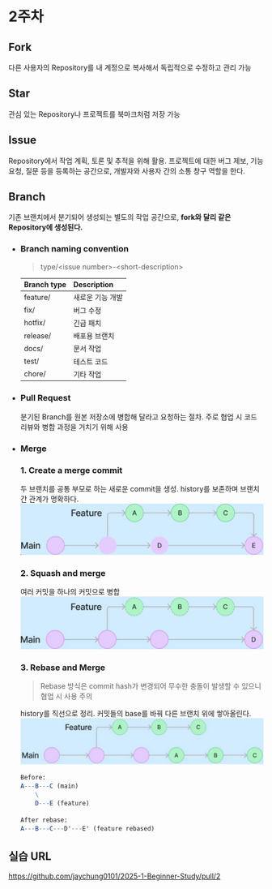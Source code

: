 # 2주차

## Fork
다른 사용자의 Repository를 내 계정으로 복사해서 독립적으로 수정하고 관리 가능

## Star
관심 있는 Repository나 프로젝트를 북마크처럼 저장 가능

## Issue
Repository에서 작업 계획, 토론 및 추적을 위해 활용. 프로젝트에 대한 버그 제보, 기능 요청, 질문 등을 등록하는 공간으로, 개발자와 사용자 간의 소통 창구 역할을 한다.

## Branch
기존 브랜치에서 분기되어 생성되는 별도의 작업 공간으로, **fork와 달리 같은 Repository에 생성된다.**

- ### Branch naming convention
    > type/\<issue number\>-\<short-description\>

    | Branch type | Description      |
    |-------------|------------------|
    | feature/    | 새로운 기능 개발  |
    | fix/        | 버그 수정         |
    | hotfix/     | 긴급 패치        |
    | release/    | 배포용 브랜치    |
    | docs/       | 문서 작업        |
    | test/       | 테스트 코드      |
    | chore/      | 기타 작업        |

-   ### Pull Request
    분기된 Branch를 원본 저장소에 병합해 달라고 요청하는 절차. 주로 협업 시 코드 리뷰와 병합 과정을 거치기 위해 사용

- ### Merge
    ### 1. Create a merge commit

    두 브랜치를 공통 부모로 하는 새로운 commit을 생성. history를 보존하며 브랜치 간 관계가 명확하다.
    ![alt text](imgs/image.png)

    ### 2. Squash and merge
    여러 커밋을 하나의 커밋으로 병합
    ![alt text](imgs/image-1.png)

    ### 3. Rebase and Merge
    > Rebase 방식은 commit hash가 변경되어 무수한 충돌이 발생할 수 있으니 협업 시 사용 주의

    history를 직선으로 정리. 커밋들의 base를 바꿔 다른 브랜치 위에 쌓아올린다.
    ![alt text](imgs/image-2.png)
    ```mathematica
    Before:
    A---B---C (main)
        \
        D---E (feature)

    After rebase:
    A---B---C---D'---E' (feature rebased)
    ```

## 실습 URL
https://github.com/jaychung0101/2025-1-Beginner-Study/pull/2